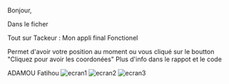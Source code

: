 Bonjour,

Dans le ficher 

Tout sur Tackeur : Mon appli final Fonctionel 

Permet d'avoir votre position au moment ou vous cliqué sur le boutton "Cliquez pour avoir les coordonées"
Plus d'info dans le rappot et le code 

ADAMOU Fatihou
![ecran1](https://cdn.discordapp.com/attachments/816311961158418452/1152977446807818270/IMG_20230917_164023.jpg)
![ecran2](https://cdn.discordapp.com/attachments/816311961158418452/1152958310362923099/Screenshot_2023-09-17-15-24-15-76_1cfaad2d418e29194f4612469d0db703.jpg)
![ecran3](https://cdn.discordapp.com/attachments/816311961158418452/1152958309641498634/Screenshot_2023-09-17-15-24-22-04_1cfaad2d418e29194f4612469d0db703.jpg)



